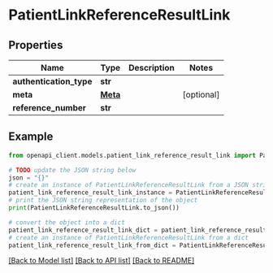 # PatientLinkReferenceResultLink


## Properties

Name | Type | Description | Notes
------------ | ------------- | ------------- | -------------
**authentication_type** | **str** |  | 
**meta** | [**Meta**](Meta.md) |  | [optional] 
**reference_number** | **str** |  | 

## Example

```python
from openapi_client.models.patient_link_reference_result_link import PatientLinkReferenceResultLink

# TODO update the JSON string below
json = "{}"
# create an instance of PatientLinkReferenceResultLink from a JSON string
patient_link_reference_result_link_instance = PatientLinkReferenceResultLink.from_json(json)
# print the JSON string representation of the object
print(PatientLinkReferenceResultLink.to_json())

# convert the object into a dict
patient_link_reference_result_link_dict = patient_link_reference_result_link_instance.to_dict()
# create an instance of PatientLinkReferenceResultLink from a dict
patient_link_reference_result_link_from_dict = PatientLinkReferenceResultLink.from_dict(patient_link_reference_result_link_dict)
```
[[Back to Model list]](../README.md#documentation-for-models) [[Back to API list]](../README.md#documentation-for-api-endpoints) [[Back to README]](../README.md)


